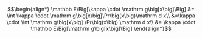 $$\begin{align*}
	\mathbb E\Big[\kappa \cdot \mathrm g\big[x\big]\Big] &= \int \kappa \cdot \mathrm g\big[x\big]\Pr\big(x\big)\mathrm d x\\
	&=\kappa \cdot \int \mathrm g\big[x\big] \Pr\big(x\big) \mathrm d x\\
	&= \kappa \cdot \mathbb E\Big[\mathrm g\big[x\big]\Big]
\end{align*}$$